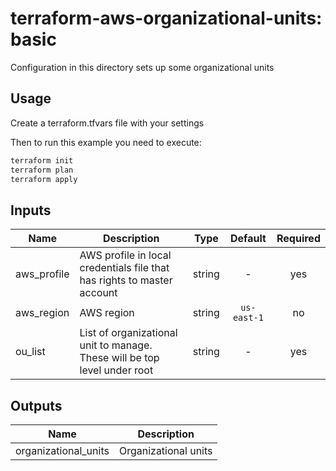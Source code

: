 # terraform-aws-organizational-units: basic

Configuration in this directory sets up some organizational units

## Usage

Create a terraform.tfvars file with your settings

Then to run this example you need to execute:

```bash
terraform init
terraform plan
terraform apply
```

<!-- BEGINNING OF PRE-COMMIT-TERRAFORM DOCS HOOK -->
## Inputs

| Name | Description | Type | Default | Required |
|------|-------------|:----:|:-----:|:-----:|
| aws\_profile | AWS profile in local credentials file that has rights to master account | string | - | yes |
| aws\_region | AWS region | string | `us-east-1` | no |
| ou\_list | List of organizational unit to manage. These will be top level under root | string | - | yes |

## Outputs

| Name | Description |
|------|-------------|
| organizational\_units | Organizational units |

<!-- END OF PRE-COMMIT-TERRAFORM DOCS HOOK -->
